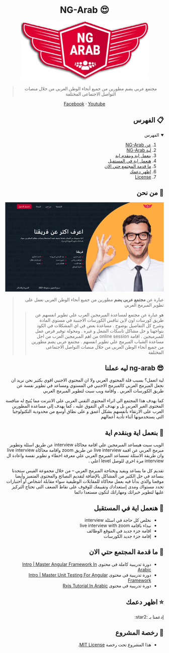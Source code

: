 &rlm;

 <!-- Header -->

# <h1 align="center"> NG-Arab :heart_eyes: </h1>

<div align="center">

[![NG-Arab-Logo][ng-logo]](https://ng-arab.tech)

</div>

<div align="center">

> مجتمع عربى يضم مطورين من جميع أنحاء الوطن العربى من خلال منصات التواصل الاجتماعى المختلفة

</div>

<p align="center">
<a href="https://web.facebook.com/groups/angular.army">Facebook</a>
 · 
<a href="https://www.youtube.com/c/AngularArmy">Youtube</a>
</p>


<!-- Table of Content -->

## <h2 align="right"> الفهرس :clipboard: </h2>

<details open="open" dir='rtl'>
  <summary>الفهرس</summary>
  <ol>
    <li><a href="#Who-We-Are">عن NG-Arab</a></li>
    <li><a href="#Why-Ng-Arab">لية NG-Arab</a></li>
    <li><a href="#NG-Provide">بنعمل اية وبنقدم اية</a></li>
    <li><a href="#NG-Roadmap">هنعمل اية في المستقبل</a></li>
    <li><a href="#NG-Courses">ما قدمة المجتمع حتي الان</a></li>
    <li><a href="#Show-Your-Support">اظهر دعمك</a></li>
    <li><a href="#NG-license">License</a></li>
  </ol>
</details>

<!-- ABOUT -->

## <h2 align="right" id="Who-We-Are"> من نحن :wave: </h2>

[![NG-Arab-Team][ng-about]](https://ng-arab.tech)

<div align="right" dir="rtl">
 
> عبارة عن **مجتمع عربى يضم** مطورين من جميع أنحاء الوطن العربى نعمل على تطوير المبرمج العربي  
>> هو عبارة عن مجتمع لمساعدة المبرمجين العرب علي تطوير انفسهم عن طريق كورسات اون لاين تنافس الكورسات الاجنبية في مستوي المادة وشرح كل التفاصيل بوضوح . مساعدة بعض في اي المشكلات في الكود بتواجهنا و حل مشاكل تاسكات الشغل و غيره . ومحولة توفير فرص عمل للمبرميجين . اقامة online session  من اهم المبرمجين العرب من اجل مساعدة الشباب المبرمج علي تطوير انفسهم .
مجتمع عربى يضم مطورين من جميع أنحاء الوطن العربى من خلال منصات التواصل الاجتماعى المختلفة
</div>

<!-- Why NG-Arab -->

## <h2 align="right" id="Why-Ng-Arab"> ليه عملنا ng-arab :sunglasses: </h2>

<p align="right" dir="rtl">
لية اتعمل؟ بسبب قلة المحتوي العربي ولا ان المحتوي الاجنبي اقوي بكثير نحن نريد ان نجعل المبرمج العربي كالمبرمج الاجنبي في المستوي ومساعد في تطوير نفسة عن طريق الكورسات العربي .
 واقامة ويب سيت لتطوير المبرمج العربي 
</p>

<p align="right" dir="rtl">
كما يهدف هذا المجتمع الى اثراء المحتوى التقنى العربى على الانترنت مما يُتيح له منافسة المحتوى الغير العربى بل و نهدف الى التفوق عليه ،
 كما يهدف إلى مساعدة المطورين العرب على الارتقاء بأنفسهم بشكل أعمق و على نطاق أوسع من محدودية   التكنولوجيا التى يستخدمونها أثناء تأدية أعمالهم    
</p>

<!-- Feature -->

## <h2 align="right" id="NG-Provide"> بنعمل اية وبنقدم اية :handshake: </h2>

<p align="right" dir="rtl">
الويب سيت هيساعد المبرمجين علي اقامة محاكاة interview عن طريق اسئلة وتطوير مبرمج العربي عن اقمة live interview عن طريق zoom  واقامة محاكاة live interview وان طريقة الاسئلة تسساعد المبرمج العربي علي  معرفة اخطاء و تطوير نفسة واعادة ال interview مرة اخري للوصل level  اعلي . 
</p>

<p align="right" dir="rtl">
تقديم كل ما يساعد ويفيد ويحتاجة المبرمج العربي – من خلال مجموعة الفيس ستجدنا بنساعد في حل الكثير من المشاكل بالإضافة لتقديم النصائح والمحتوى المتميز وأيضا موقعنا والذي بدأنا فيه بعمل محاكاة للمقابلات الوظيفية سواء مقابلة اشخاص أو أختبارات تحدد مستواك ومدى إستعدادك وتقييمك للوقوف على نقاط الضعف التى تحتاج التركيز عليها لتطوير خبراتك ومهاراتك لتكون مستعدا دائما 
</p>

<!-- Roadmap -->

## <h2 align="right" id="NG-Roadmap"> هنعمل اية في المستقبل :eyes: </h2>

<ul align="right"  dir='rtl'>
<li> نخلص كل حاجة في اسئلة interview </li> 
<li> نبداء باقامة live interview with zoom  </li> 
<li> اقامة جزء جديد في الموقع الوظائف </li> 
<li> إقامة جزء جديد الكورسات </li> 
</ul>


<!-- Courses -->

## <h2 align="right" id="NG-Courses"> ما قدمة المجتمع حتي الان :muscle: </h2>

<div align="right"  dir='rtl'>

- دورة تدريبية كاملة فى محتوى [Intro | Master Angular Framework In Arabic](https://www.youtube.com/watch?v=zWRt03h9Ju8&list=PL1ano0qwNuBwA90YwA-5d8g2wbOYHkl5h)
- دورة تدريبية فى محتوى [Intro | Master Unit Testing For Angular Framework](https://www.youtube.com/watch?v=HBaid2cPT98&list=PL1ano0qwNuBxyiYXCmO_OjaPwc-GV-L9O&index=2)
- دورة تدريبية فى محتوى [Rxjs Tutorial In Arabic](https://www.youtube.com/watch?v=nG0EZY2dmaY&list=PL1ano0qwNuByzrFGCTutAuvJOS2dA6v5f)

</div>

<!-- Support -->

## <h2 align="right" id="Show-Your-Support"> اظهر دعمك :star: </h2>

<p align="right" dir="rtl">
 إدعمنا بـ  :star2:
</p>

<!-- License -->

## <h2 align="right" id="NG-license"> رخصة المشروع :memo: </h2>

<div align="right" dir="rtl">
  
 - هذا المشروع تحت رخصة [MIT License](https://github.com/NgArab/NgArab/blob/main/LICENSE).
  
</div>


<!-- MARKDOWN LINKS & IMAGES -->

[ng-logo]: .github/images/ngArab-logo.png
[ng-about]: .github/images/about-ngArab.png

